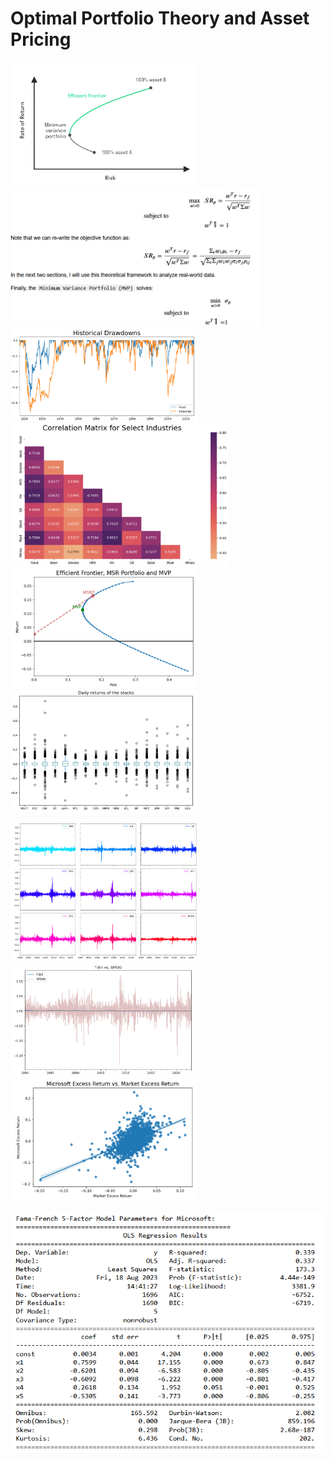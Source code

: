 # Optimal Portfolio Theory and Asset Pricing


<img src="https://github.com/MohsenM-Git/Asset_pricing/blob/main/ef.png" width="300"/> <img src="https://github.com/MohsenM-Git/Asset_pricing/blob/main/pr.png" width="400"/> 
<img src="https://github.com/MohsenM-Git/Asset_pricing/blob/main/dd.png" width="300"/> <img src="https://github.com/MohsenM-Git/Asset_pricing/blob/main/crr.png" width="350"/> 
<img src="https://github.com/MohsenM-Git/Asset_pricing/blob/main/msr.png" width="300"/> <img src="https://github.com/MohsenM-Git/Asset_pricing/blob/main/bp.png" width="300"/>  

<img src="https://github.com/MohsenM-Git/Asset_pricing/blob/main/rets.png" width="300"/> <img src="https://github.com/MohsenM-Git/Asset_pricing/blob/main/tb-sp500.png" width="300"/> <img src="https://github.com/MohsenM-Git/Asset_pricing/blob/main/reg-1.png" width="300"/> 


<center><img src="https://github.com/MohsenM-Git/Asset_pricing/blob/main/reg-2.png" width="500"/></center>
